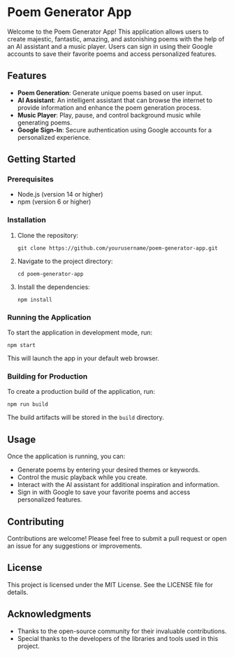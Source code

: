 # Poem Generator App

Welcome to the Poem Generator App! This application allows users to create majestic, fantastic, amazing, and astonishing poems with the help of an AI assistant and a music player. Users can sign in using their Google accounts to save their favorite poems and access personalized features.

## Features

- **Poem Generation**: Generate unique poems based on user input.
- **AI Assistant**: An intelligent assistant that can browse the internet to provide information and enhance the poem generation process.
- **Music Player**: Play, pause, and control background music while generating poems.
- **Google Sign-In**: Secure authentication using Google accounts for a personalized experience.

## Getting Started

### Prerequisites

- Node.js (version 14 or higher)
- npm (version 6 or higher)

### Installation

1. Clone the repository:
   ```
   git clone https://github.com/yourusername/poem-generator-app.git
   ```
2. Navigate to the project directory:
   ```
   cd poem-generator-app
   ```
3. Install the dependencies:
   ```
   npm install
   ```

### Running the Application

To start the application in development mode, run:
```
npm start
```
This will launch the app in your default web browser.

### Building for Production

To create a production build of the application, run:
```
npm run build
```
The build artifacts will be stored in the `build` directory.

## Usage

Once the application is running, you can:

- Generate poems by entering your desired themes or keywords.
- Control the music playback while you create.
- Interact with the AI assistant for additional inspiration and information.
- Sign in with Google to save your favorite poems and access personalized features.

## Contributing

Contributions are welcome! Please feel free to submit a pull request or open an issue for any suggestions or improvements.

## License

This project is licensed under the MIT License. See the LICENSE file for details.

## Acknowledgments

- Thanks to the open-source community for their invaluable contributions.
- Special thanks to the developers of the libraries and tools used in this project.